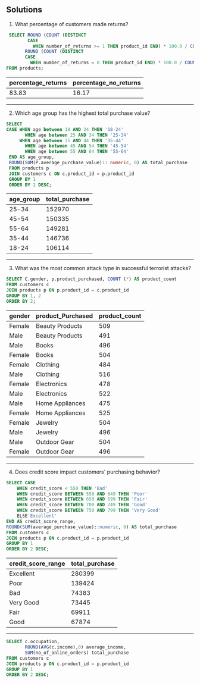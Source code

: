 ## Solutions
1. What percentage of customers made returns?
```sql
 SELECT ROUND (COUNT (DISTINCT 
	    CASE 
		  WHEN number_of_returns >= 1 THEN product_id END) * 100.0 / COUNT (DISTINCT product_id), 2) AS percentage_returns,
       ROUND (COUNT (DISTINCT 
	   CASE 
		 WHEN number_of_returns = 0 THEN product_id END) * 100.0 / COUNT (DISTINCT product_id), 2) AS percentage_no_returns
FROM products;
```
| percentage_returns | percentage_no_returns |
|------------------|-------------|
|     83.83     |   16.17   |


***

2.  Which age group has the highest total purchase value?
```sql
SELECT 
CASE WHEN age between 18 AND 24 THEN '18-24'
 	   WHEN age between 25 AND 34 THEN '25-34'
  	 WHEN age between 35 AND 44 THEN '35-44'
 	   WHEN age between 45 AND 54 THEN '45-54'
 	   WHEN age between 55 AND 64 THEN '55-64'
 END AS age_group,
 ROUND(SUM(P.average_purchase_value):: numeric, 0) AS total_purchase
 FROM products p 
 JOIN customers c ON c.product_id = p.product_id
 GROUP BY 1
 ORDER BY 2 DESC;
```
| age_group | total_purchase                     |
|--------------|-----------                    |
|   25-34     |   152970 |
|   45-54     |  150335                  |
|    55-64   |   149281                      |
|    35-44   |   146736                    |
|     18-24  |   106114        |


***

3. What was the most common attack type in successful terrorist attacks?
```sql
SELECT C.gender, p.product_purchased, COUNT (*) AS product_count
FROM customers c
JOIN products p ON p.product_id = c.product_id
GROUP BY 1, 2
ORDER BY 2;
```

| gender | product_Purchased | product_count |
|--------|------------------|---------------|
| Female | Beauty Products  | 509           |
| Male   | Beauty Products  | 491           |
| Male   | Books            | 496           |
| Female | Books            | 504           |
| Female | Clothing         | 484           |
| Male   | Clothing         | 516           |
| Female | Electronics      | 478           |
| Male   | Electronics      | 522           |
| Male   | Home Appliances  | 475           |
| Female | Home Appliances  | 525           |
| Female | Jewelry          | 504           |
| Male   | Jewelry          | 496           |
| Male   | Outdoor Gear     | 504           |
| Female | Outdoor Gear     | 496           |


***

4.  Does credit score impact customers' purchasing behavior? 
```sql
SELECT CASE
	WHEN credit_score < 550 THEN 'Bad'
	WHEN credit_score BETWEEN 550 AND 649 THEN 'Poor' 
	WHEN credit_score BETWEEN 650 AND 699 THEN 'Fair' 
	WHEN credit_score BETWEEN 700 AND 749 THEN 'Good'
	WHEN credit_score BETWEEN 750 AND 799 THEN 'Very Good' 
	ELSE'Excellent'
END AS credit_score_range,
ROUND(SUM(average_purchase_value)::numeric, 0) AS total_purchase
FROM customers c 
JOIN products p ON c.product_id = p.product_id
GROUP BY 1
ORDER BY 2 DESC;
```

| credit_score_range | total_purchase |
|--------------------|----------------|
| Excellent          | 280399         |
| Poor               | 139424         |
| Bad                | 74383          |
| Very Good          | 73445          |
| Fair               | 69911          |
| Good               | 67874          |


***
```sql
SELECT c.occupation, 
       ROUND(AVG(c.income),0) average_income, 
       SUM(no_of_online_orders) total_purchase
FROM customers c 
JOIN products p ON c.product_id = p.product_id
GROUP BY 1
ORDER BY 2 DESC;
```
